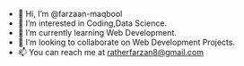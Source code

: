 - 👋 Hi, I’m @farzaan-maqbool
- 👀 I’m interested in Coding,Data Science.
- 🌱 I’m currently learning Web Development.
- 💞️ I’m looking to collaborate on Web Development Projects.
- 📫 You can reach me at ratherfarzan8@gmail.com


<!---
farzaan-maqbool/farzaan-maqbool is a ✨ special ✨ repository because its `README.md` (this file) appears on your GitHub profile.
You can click the Preview link to take a look at your changes.
--->
